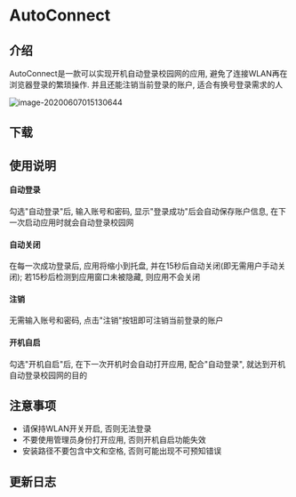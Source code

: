 # AutoConnect



## 介绍

AutoConnect是一款可以实现开机自动登录校园网的应用, 避免了连接WLAN再在浏览器登录的繁琐操作. 并且还能注销当前登录的账户, 适合有换号登录需求的人



![image-20200607015130644](https://gitee.com/iIceCube/Images/raw/master/img/20200607015131.png)



## 下载





## 使用说明

#### 自动登录

勾选"自动登录"后, 输入账号和密码, 显示"登录成功"后会自动保存账户信息, 在下一次启动应用时就会自动登录校园网

#### 自动关闭

在每一次成功登录后, 应用将缩小到托盘, 并在15秒后自动关闭(即无需用户手动关闭); 若15秒后检测到应用窗口未被隐藏, 则应用不会关闭

#### 注销

无需输入账号和密码, 点击"注销"按钮即可注销当前登录的账户

#### 开机自启

勾选"开机自启"后, 在下一次开机时会自动打开应用, 配合"自动登录", 就达到开机自动登录校园网的目的



## 注意事项

* 请保持WLAN开关开启, 否则无法登录
* 不要使用管理员身份打开应用, 否则开机自启功能失效
* 安装路径不要包含中文和空格, 否则可能出现不可预知错误



## 更新日志